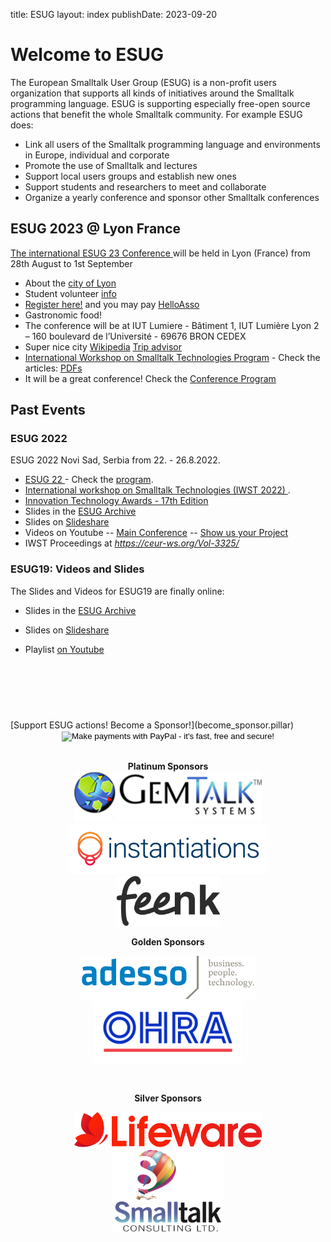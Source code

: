 title: ESUG 
layout: index 
publishDate: 2023-09-20

<div class="row">
<div class="col-8">

# Welcome to ESUG

The European Smalltalk User Group (ESUG) is a non-profit users organization that supports all kinds of  initiatives around the Smalltalk programming language. ESUG is supporting especially free-open source actions that benefit the whole Smalltalk community. For example ESUG does:

- Link all users of the Smalltalk programming language and environments in Europe, individual and corporate
- Promote the use of Smalltalk and lectures
- Support local users groups and establish new ones
- Support students and researchers to meet and collaborate
- Organize a yearly conference and sponsor other Smalltalk conferences

## ESUG 2023 @ Lyon France 
 [The international ESUG 23 Conference ](2023-Conference/conf2023.pillar) will be held in Lyon (France) from 28th August to 1st September
 
- About the [city of Lyon](2023-Conference/city2023.pillar)
- Student volunteer [info](2023-Conference/callForStudents2023.pillar)
- [Register here!](http://registration.esug.org) and you may pay [HelloAsso](https://www.helloasso.com/associations/esug/evenements/esug-2023)
- Gastronomic food!
- The conference will be at IUT Lumiere - Bâtiment 1, IUT Lumière Lyon 2 – 160 boulevard de l’Université - 69676 BRON CEDEX
- Super nice city [Wikipedia](https://en.wikipedia.org/wiki/Lyon) [Trip advisor](https://www.tripadvisor.com/Attractions-g187265-Activities-Lyon_Rhone_Auvergne_Rhone_Alpes.html)
- [International Workshop on Smalltalk Technologies Program](https://esug.github.io/2023-Conference/agenda/agenda-workshop.html) - Check the articles: [PDFs](https://github.com/ESUG/esug.github.io/tree/source/2023-Conference/iwst) 
- It will be a great conference! Check the [Conference Program](https://esug.github.io/2023-Conference/agenda/agenda.html)

## Past Events

### ESUG 2022 

ESUG 2022 Novi Sad, Serbia from 22. - 26.8.2022.
- [ESUG 22 ](2022-Conference/conf2022.pillar) - Check the [program](https://esug.github.io/2022-Conference/agenda/agenda.html).
- [International workshop on Smalltalk Technologies (IWST 2022) ](2022-Conference/conf2022.pillar).
- [Innovation Technology Awards - 17th Edition](2022-Conference/awardsSubmissions.pillar)
- Slides in the [ESUG Archive](http://esug.org/data/ESUG2022/)
- Slides on [Slideshare](https://www.slideshare.net/esug/presentations)
- Videos on Youtube 
-- [Main Conference](https://www.youtube.com/playlist?list=PLJ5nSnWzQXi_7LGwiSa-8VwYXELwFQLBt)
-- [Show us your Project](https://www.youtube.com/playlist?list=PLJ5nSnWzQXi-QLQViXAR41B0KdsSb4-nq)
- IWST Proceedings at *https://ceur-ws.org/Vol-3325/*


### ESUG19: Videos and Slides

The Slides and Videos for ESUG19 are finally online:

- Slides in the [ESUG Archive](http://esug.org/data/ESUG2019/)
- Slides on [Slideshare](https://www.slideshare.net/esug/presentations)


- Playlist [on Youtube](https://www.youtube.com/playlist?list=PLJ5nSnWzQXi8DPNpy1jCkjE4yE0WUtDP2)



</div><br/><br/><br/>


#

<div class="col-4 boxes">
[Support ESUG actions! Become a Sponsor!](become_sponsor.pillar)
<center>
<form action="https://www.paypal.com/cgi-bin/webscr" method="post">
<input type="hidden" name="cmd" value="_xclick">
<input type="hidden" name="business" value="esug-info@esug.org">
<input type="hidden" name="item_name" value="Donation to Support ESUG">
<input type="hidden" name="item_number" value="Donation to Support ESUG">
<input type="hidden" name="cn" value="Comments">
<input type="hidden" name="currency_code" value="EUR">
<input type="hidden" name="tax" value="0">
<input type="image" src="https://www.paypal.com/en_US/i/btn/btn_donate_SM.gif" border="0" name="submit" alt="Make payments with PayPal - it's fast, free and secure!">
</form>
<br>



<b>Platinum Sponsors</b><br>
<a href="http://gemtalksystems.com"><img src="images/sponsors/sponsor-gemtalksystems.png"  width="300" class="img-responsive" /></a><br>
<a href="http://www.instantiations.com"><img src="images/sponsors/sponsor-instantiations.png"  width="320" class="img-responsive" /></a><br>
<a href="http://www.feenk.com"><img src="images/sponsors/sponsor-feenk.png"  height="80" class="img-responsive" /></a><br>

<b>Golden Sponsors</b><br>

<a href="https://www.adesso.de"><img src="images/sponsors/sponsor-adesso2.png" width="280" class="img-responsive"> </a>
<a href="http://www.ohra.nl"><img src="images/sponsors/sponsor-ohra.png" alt="sponsor-ohra.png" width="240" class="img-responsive"/></a><br/>

<br>

<b>Silver Sponsors</b><br/>

<a href="https://www.lifeware.ch/"><img src="images/sponsors/sponsor-lifeware.png"  width="300" /></a><br>
<a href="https://www.johnmcintosh.pro/"><img src="images/sponsors/sponsor-SmalltalkConsulting.png"  width="180" /></a><br>

<br/>

</div>
</div>
